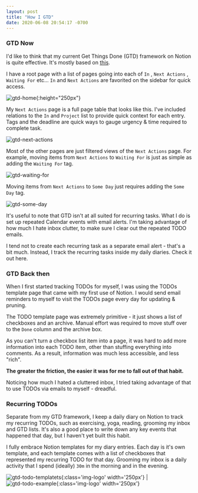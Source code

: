 ```yaml
---
layout: post
title: "How I GTD"
date: 2020-06-08 20:54:17 -0700
---
```


### GTD Now

I'd like to think that my current Get Things Done (GTD) framework on Notion is quite effective. It's mostly based on [this](gtd).

I have a root page with a list of pages going into each of `In` , `Next Actions` , `Waiting For` etc... `In` and `Next Actions` are favorited on the sidebar for quick access.

![gtd-home](https://s3.us-west-2.amazonaws.com/secure.notion-static.com/00bf1aae-a110-4148-bbe4-4cb06adfb79c/Untitled.png?X-Amz-Algorithm=AWS4-HMAC-SHA256&X-Amz-Credential=AKIAT73L2G45O3KS52Y5%2F20200609%2Fus-west-2%2Fs3%2Faws4_request&X-Amz-Date=20200609T050352Z&X-Amz-Expires=86400&X-Amz-Signature=d8c2defc9a2774b9c32d7c3e184a22347d53d21d189247816019bea9e9813a39&X-Amz-SignedHeaders=host&response-content-disposition=filename%20%3D%22Untitled.png%22){:height="250px"}

My `Next Actions` page is a full page table that looks like this. I've included relations to the `In` and `Project` list to provide quick context for each entry. Tags and the deadline are quick ways to gauge urgency & time required to complete task.

![gtd-next-actions](https://s3.us-west-2.amazonaws.com/secure.notion-static.com/59653d06-0334-44de-8a53-07eca4fbfaf3/Untitled.png?X-Amz-Algorithm=AWS4-HMAC-SHA256&X-Amz-Credential=AKIAT73L2G45O3KS52Y5%2F20200609%2Fus-west-2%2Fs3%2Faws4_request&X-Amz-Date=20200609T053005Z&X-Amz-Expires=86400&X-Amz-Signature=4f2a445d99040818ae9fa97a89b8ab9abf7d1781c3746ebdfab6e3df61a0b416&X-Amz-SignedHeaders=host&response-content-disposition=filename%20%3D%22Untitled.png%22)

Most of the other pages are just filtered views of the `Next Actions` page. For example, moving items from `Next Actions` to `Waiting For` is just as simple as adding the `Waiting For` tag.

![gtd-waiting-for](https://s3.us-west-2.amazonaws.com/secure.notion-static.com/a7dfb42d-921e-416d-ac4e-573c0a034c7a/Untitled.png?X-Amz-Algorithm=AWS4-HMAC-SHA256&X-Amz-Credential=AKIAT73L2G45O3KS52Y5%2F20200609%2Fus-west-2%2Fs3%2Faws4_request&X-Amz-Date=20200609T053130Z&X-Amz-Expires=86400&X-Amz-Signature=9ffa861aad13ef90ea4159063a02bd60f35bd17601aff736318cb5902ed33407&X-Amz-SignedHeaders=host&response-content-disposition=filename%20%3D%22Untitled.png%22)

Moving items from `Next Actions` to `Some Day` just requires adding the `Some Day` tag.

![gtd-some-day](https://s3.us-west-2.amazonaws.com/secure.notion-static.com/634350f5-0326-4fb1-9bb0-bad90f16a58a/Untitled.png?X-Amz-Algorithm=AWS4-HMAC-SHA256&X-Amz-Credential=AKIAT73L2G45O3KS52Y5%2F20200609%2Fus-west-2%2Fs3%2Faws4_request&X-Amz-Date=20200609T053218Z&X-Amz-Expires=86400&X-Amz-Signature=121122f9cca8acf5e7d485dfcc541eb0f09ff9668ea6c2cb076e933def31030e&X-Amz-SignedHeaders=host&response-content-disposition=filename%20%3D%22Untitled.png%22)

It's useful to note that GTD isn't at all suited for recurring tasks. What I do is set up repeated Calendar events with email alerts. I'm taking advantage of how much I hate inbox clutter, to make sure I clear out the repeated TODO emails.

I tend not to create each recurring task as a separate email alert - that's a bit much. Instead, I track the recurring tasks inside my daily diaries. Check it out here.

### GTD Back then

When I first started tracking TODOs for myself, I was using the TODOs template page that came with my first use of Notion. I would send email reminders to myself to visit the TODOs page every day for updating & pruning.

The TODO template page was extremely primitive - it just shows a list of checkboxes and an archive. Manual effort was required to move stuff over to the `Done` column and the archive box.

As you can't turn a checkbox list item into a page, it was hard to add more information into each TODO item, other than stuffing everything into comments. As a result, information was much less accessible, and less "rich".

**The greater the friction, the easier it was for me to fall out of that habit.**

Noticing how much I hated a cluttered inbox, I tried taking advantage of that to use TODOs via emails to myself - dreadful.

### Recurring TODOs

Separate from my GTD framework, I keep a daily diary on Notion to track my recurring TODOs, such as exercising, yoga, reading, grooming my inbox and GTD lists. It's also a good place to write down any key events that happened that day, but I haven't yet built this habit.

I fully embrace Notion templates for my diary entries. Each day is it's own template, and each template comes with a list of checkboxes that represented my recurring TODO for that day. Grooming my inbox is a daily activity that I spend (ideally) `30m` in the morning and in the evening.

![gtd-todo-templatets](https://s3.us-west-2.amazonaws.com/secure.notion-static.com/d0074b3f-df8f-4604-a1af-338db4518e66/Untitled.png?X-Amz-Algorithm=AWS4-HMAC-SHA256&X-Amz-Credential=AKIAT73L2G45O3KS52Y5%2F20200609%2Fus-west-2%2Fs3%2Faws4_request&X-Amz-Date=20200609T054625Z&X-Amz-Expires=86400&X-Amz-Signature=8fe7197f195b92de6fe63542bd8ccbe2d8ce2ae07ffda4f8f8337bea70cb2e8f&X-Amz-SignedHeaders=host&response-content-disposition=filename%20%3D%22Untitled.png%22){:class='img-logo' width='250px'} | ![gtd-todo-example](https://s3.us-west-2.amazonaws.com/secure.notion-static.com/dbc570cb-e4d1-4d27-ab15-fc29b3548c42/Untitled.png?X-Amz-Algorithm=AWS4-HMAC-SHA256&X-Amz-Credential=AKIAT73L2G45O3KS52Y5%2F20200609%2Fus-west-2%2Fs3%2Faws4_request&X-Amz-Date=20200609T054700Z&X-Amz-Expires=86400&X-Amz-Signature=0747695d5ab2542dbf24d9c340babf8e40d900a41d33d69a2a67b4b8d1017cde&X-Amz-SignedHeaders=host&response-content-disposition=filename%20%3D%22Untitled.png%22){:class='img-logo' width='250px'}

[gtd]: https://hamberg.no/gtd
